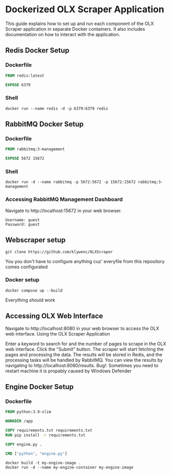 # Dockerized OLX Scraper Application

This guide explains how to set up and run each component of the OLX Scraper application in separate Docker containers. It also includes documentation on how to interact with the application.

## Redis Docker Setup

### Dockerfile

```dockerfile
FROM redis:latest

EXPOSE 6379
```
### Shell
```shell
docker run --name redis -d -p 6379:6379 redis
```
## RabbitMQ Docker Setup
### Dockerfile
 ```dockerfile
FROM rabbitmq:3-management

EXPOSE 5672 15672
```
### Shell
```shell
docker run -d --name rabbitmq -p 5672:5672 -p 15672:15672 rabbitmq:3-management
```
### Accessing RabbitMQ Management Dashboard
Navigate to http://localhost:15672 in your web browser.

    Username: guest
    Password: guest

## Webscraper setup

```shell
git clone https://github.com/klywenc/OLXScraper
```
You you don't have to configure anything cuz' everyfile from this repository comes configurated

### Docker setup
```shell
docker compose up --build
```
Everything should work

## Accessing OLX Web Interface

Navigate to http://localhost:8080 in your web browser to access the OLX web interface.
Using the OLX Scraper Application

Enter a keyword to search for and the number of pages to scrape in the OLX web interface.
Click the "Submit" button.
The scraper will start fetching the pages and processing the data. The results will be stored in Redis, and the processing tasks will be handled by RabbitMQ.
You can view the results by navigating to http://localhost:8080/results.
Bug!: Sometimes you need to restart machine it is propably caused by Windows Defender


## Engine Docker Setup

### Dockerfile

```dockerfile
FROM python:3.9-slim

WORKDIR /app

COPY requirements.txt requirements.txt
RUN pip install -r requirements.txt

COPY engine.py .

CMD ["python", "engine.py"]
```
```shell
docker build -t my-engine-image .
docker run -d --name my-engine-container my-engine-image
```
